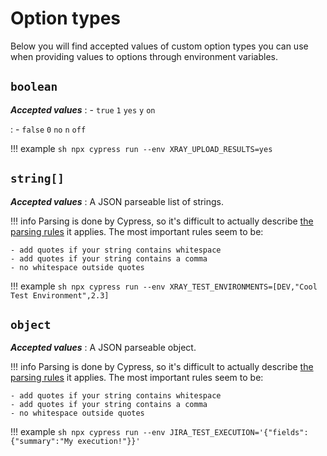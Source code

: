 # Option types

Below you will find accepted values of custom option types you can use when providing values to options through environment variables.

## `boolean`

***Accepted values***
: - `true`
    `1`
    `yes`
    `y`
    `on`

: - `false`
    `0`
    `no`
    `n`
    `off`

!!! example
    ```sh
    npx cypress run --env XRAY_UPLOAD_RESULTS=yes
    ```

## `string[]`

***Accepted values***
: A JSON parseable list of strings.

!!! info
    Parsing is done by Cypress, so it's difficult to actually describe [the parsing rules](https://github.com/cypress-io/cypress/blob/fd2a27d62077f138b9bb8df5716e72b9f52be431/packages/server/lib/util/args.js) it applies.
    The most important rules seem to be:

    - add quotes if your string contains whitespace
    - add quotes if your string contains a comma
    - no whitespace outside quotes

!!! example
    ```sh
    npx cypress run --env XRAY_TEST_ENVIRONMENTS=[DEV,"Cool Test Environment",2.3]
    ```

## `object`

***Accepted values***
: A JSON parseable object.

!!! info
    Parsing is done by Cypress, so it's difficult to actually describe [the parsing rules](https://github.com/cypress-io/cypress/blob/fd2a27d62077f138b9bb8df5716e72b9f52be431/packages/server/lib/util/args.js) it applies.
    The most important rules seem to be:

    - add quotes if your string contains whitespace
    - add quotes if your string contains a comma
    - no whitespace outside quotes

!!! example
    ```sh
    npx cypress run --env JIRA_TEST_EXECUTION='{"fields":{"summary":"My execution!"}}'
    ```